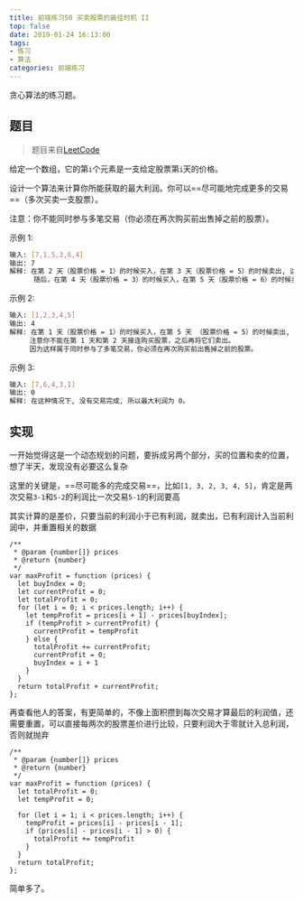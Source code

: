 ```yaml
---
title: 前端练习50 买卖股票的最佳时机 II
top: false
date: 2019-01-24 16:13:00
tags:
- 练习
- 算法
categories: 前端练习
---
```


贪心算法的练习题。


<!-- more -->

## 题目

> 题目来自[LeetCode](https://leetcode-cn.com/explore/interview/card/top-interview-questions-easy/1/array/22/)

给定一个数组，它的第`i`个元素是一支给定股票第`i`天的价格。

设计一个算法来计算你所能获取的最大利润。你可以==尽可能地完成更多的交易==（多次买卖一支股票）。

注意：你不能同时参与多笔交易（你必须在再次购买前出售掉之前的股票）。

示例 1:

```BASH
输入: [7,1,5,3,6,4]
输出: 7
解释: 在第 2 天（股票价格 = 1）的时候买入，在第 3 天（股票价格 = 5）的时候卖出, 这笔交易所能获得利润 = 5-1 = 4 。
      随后，在第 4 天（股票价格 = 3）的时候买入，在第 5 天（股票价格 = 6）的时候卖出，这笔交易所能获得利润 = 6-3 = 3 。
```

示例 2:

```BASH
输入: [1,2,3,4,5]
输出: 4
解释: 在第 1 天（股票价格 = 1）的时候买入，在第 5 天 （股票价格 = 5）的时候卖出, 这笔交易所能获得利润 = 5-1 = 4 。
     注意你不能在第 1 天和第 2 天接连购买股票，之后再将它们卖出。
     因为这样属于同时参与了多笔交易，你必须在再次购买前出售掉之前的股票。
```

示例 3:

```BASH
输入: [7,6,4,3,1]
输出: 0
解释: 在这种情况下, 没有交易完成, 所以最大利润为 0。
```
## 实现

一开始觉得这是一个动态规划的问题，要拆成另两个部分，买的位置和卖的位置，想了半天，发现没有必要这么复杂

这里的关键是，==尽可能多的完成交易==，比如`[1, 3, 2, 3, 4, 5]`，肯定是两次交易`3-1`和`5-2`的利润比一次交易`5-1`的利润要高

其实计算的是差价，只要当前的利润小于已有利润，就卖出，已有利润计入当前利润中，并重置相关的数据

```JS
/**
 * @param {number[]} prices
 * @return {number}
 */
var maxProfit = function (prices) {
  let buyIndex = 0;
  let currentProfit = 0;
  let totalProfit = 0;
  for (let i = 0; i < prices.length; i++) {
    let tempProfit = prices[i + 1] - prices[buyIndex];
    if (tempProfit > currentProfit) {
      currentProfit = tempProfit
    } else {
      totalProfit += currentProfit;
      currentProfit = 0;
      buyIndex = i + 1
    }
  }
  return totalProfit + currentProfit;
};
```
再查看他人的答案，有更简单的，不像上面积攒到每次交易才算最后的利润值，还需要重置，可以直接每两次的股票差价进行比较，只要利润大于零就计入总利润，否则就抛弃


```JS
/**
 * @param {number[]} prices
 * @return {number}
 */
var maxProfit = function (prices) {
  let totalProfit = 0;
  let tempProfit = 0;

  for (let i = 1; i < prices.length; i++) {
    tempProfit = prices[i] - prices[i - 1];
    if (prices[i] - prices[i - 1] > 0) {
      totalProfit += tempProfit
    }
  }
  return totalProfit;
};
```
简单多了。
